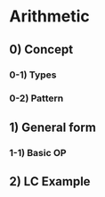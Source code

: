 # Arithmetic

## 0) Concept  

### 0-1) Types

### 0-2) Pattern

## 1) General form

### 1-1) Basic OP

## 2) LC Example

